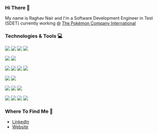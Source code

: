 ### Hi There :wave:
My name is Raghav Nair and I'm a Software Development Engineer in Test (SDET) currently working @ [The Pokémon Company International](https://www.pokemon.com/)

### Technologies & Tools :computer:
![](https://img.shields.io/badge/-Python-informational?style=flat&logo=python&logoColor=white&color=2bbc8a)
![](https://img.shields.io/badge/-Java-informational?style=flat&logo=java&logoColor=white&color=2bbc8a)
![](https://img.shields.io/badge/-C_Sharp-informational?style=flat&logo=c-sharp&logoColor=white&color=2bbc8a)
![](https://img.shields.io/badge/-Bash-informational?style=flat&logo=bash&logoColor=white&color=2bbc8a)

![](https://img.shields.io/badge/-GitHub-informational?style=flat&logo=github&logoColor=white&color=2bbc8a)
![](https://img.shields.io/badge/-BitBucket-informational?style=flat&logo=bitbucket&logoColor=white&color=2bbc8a)

![](https://img.shields.io/badge/-Jenkins-informational?style=flat&logo=git&logoColor=white&color=2bbc8a)
![](https://img.shields.io/badge/-Heroku-informational?style=flat&logo=heroku&logoColor=white&color=2bbc8a)
![](https://img.shields.io/badge/-Docker-informational?style=flat&logo=docker&logoColor=white&color=2bbc8a)
![](https://img.shields.io/badge/-AWS-informational?style=flat&logo=amazon-aws&logoColor=white&color=2bbc8a)

![](https://img.shields.io/badge/-Sublime-informational?style=flat&logo=sublime-text&logoColor=white&color=2bbc8a)
![](https://img.shields.io/badge/-Atom-informational?style=flat&logo=atom&logoColor=white&color=2bbc8a)

![](https://img.shields.io/badge/-JIRA-informational?style=flat&logo=jira&logoColor=white&color=2bbc8a)
![](https://img.shields.io/badge/-Confluence-informational?style=flat&logo=confluence&logoColor=white&color=2bbc8a)
![](https://img.shields.io/badge/-Slack-informational?style=flat&logo=slack&logoColor=white&color=2bbc8a)

![](https://img.shields.io/badge/-Flask-informational?style=flat&logo=flask&logoColor=white&color=2bbc8a)
![](https://img.shields.io/badge/-Django-informational?style=flat&logo=django&logoColor=white&color=2bbc8a)
![](https://img.shields.io/badge/-Postman-informational?style=flat&logo=postman&logoColor=white&color=2bbc8a)
![](https://img.shields.io/badge/-JSON-informational?style=flat&logo=json&logoColor=white&color=2bbc8a)

### Where To Find Me :bust_in_silhouette:
- [LinkedIn](https://www.linkedin.com/in/raghav-nair-a36a6949/)
- [Website](http://www.raghav-nair.com)
